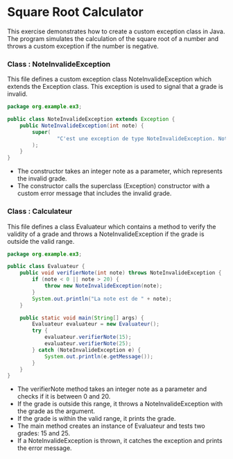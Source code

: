 # Square Root Calculator

This exercise demonstrates how to create a custom exception class in Java. The program simulates the calculation of the square root of a number and throws a custom exception if the number is negative.

### Class : NoteInvalideException

This file defines a custom exception class NoteInvalideException which extends the Exception class. This exception is
used to signal that a grade is invalid.

```java
package org.example.ex3;

public class NoteInvalideException extends Exception {
    public NoteInvalideException(int note) {
        super(
                "C'est une exception de type NoteInvalideException. Note invalide : " + note
        );
    }
}
```

- The constructor takes an integer note as a parameter, which represents the invalid grade.
- The constructor calls the superclass (Exception) constructor with a custom error message that includes the invalid
  grade.

### Class : Calculateur

This file defines a class Evaluateur which contains a method to verify the validity of a grade and throws a
NoteInvalideException if the grade is outside the valid range.

```java
package org.example.ex3;

public class Evaluateur {
    public void verifierNote(int note) throws NoteInvalideException {
        if (note < 0 || note > 20) {
            throw new NoteInvalideException(note);
        }
        System.out.println("La note est de " + note);
    }

    public static void main(String[] args) {
        Evaluateur evaluateur = new Evaluateur();
        try {
            evaluateur.verifierNote(15);
            evaluateur.verifierNote(25);
        } catch (NoteInvalideException e) {
            System.out.println(e.getMessage());
        }
    }
}
```

- The verifierNote method takes an integer note as a parameter and checks if it is between 0 and 20.
- If the grade is outside this range, it throws a NoteInvalideException with the grade as the argument.
- If the grade is within the valid range, it prints the grade.
- The main method creates an instance of Evaluateur and tests two grades: 15 and 25.
- If a NoteInvalideException is thrown, it catches the exception and prints the error message.